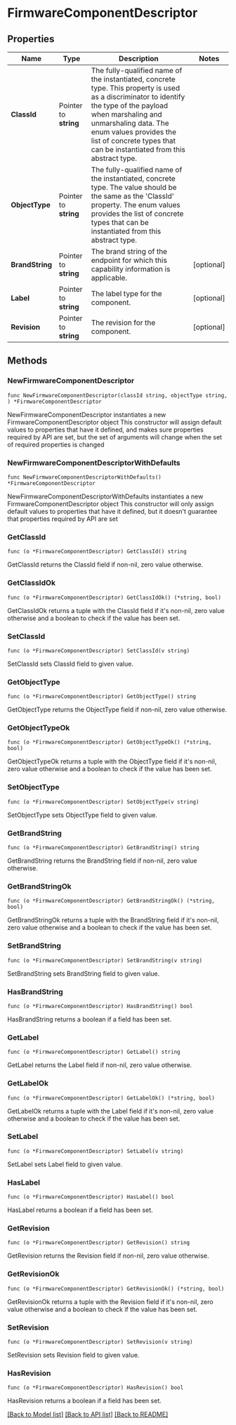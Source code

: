 # FirmwareComponentDescriptor

## Properties

Name | Type | Description | Notes
------------ | ------------- | ------------- | -------------
**ClassId** | Pointer to **string** | The fully-qualified name of the instantiated, concrete type. This property is used as a discriminator to identify the type of the payload when marshaling and unmarshaling data. The enum values provides the list of concrete types that can be instantiated from this abstract type. | 
**ObjectType** | Pointer to **string** | The fully-qualified name of the instantiated, concrete type. The value should be the same as the &#39;ClassId&#39; property. The enum values provides the list of concrete types that can be instantiated from this abstract type. | 
**BrandString** | Pointer to **string** | The brand string of the endpoint for which this capability information is applicable. | [optional] 
**Label** | Pointer to **string** | The label type for the component. | [optional] 
**Revision** | Pointer to **string** | The revision for the component. | [optional] 

## Methods

### NewFirmwareComponentDescriptor

`func NewFirmwareComponentDescriptor(classId string, objectType string, ) *FirmwareComponentDescriptor`

NewFirmwareComponentDescriptor instantiates a new FirmwareComponentDescriptor object
This constructor will assign default values to properties that have it defined,
and makes sure properties required by API are set, but the set of arguments
will change when the set of required properties is changed

### NewFirmwareComponentDescriptorWithDefaults

`func NewFirmwareComponentDescriptorWithDefaults() *FirmwareComponentDescriptor`

NewFirmwareComponentDescriptorWithDefaults instantiates a new FirmwareComponentDescriptor object
This constructor will only assign default values to properties that have it defined,
but it doesn't guarantee that properties required by API are set

### GetClassId

`func (o *FirmwareComponentDescriptor) GetClassId() string`

GetClassId returns the ClassId field if non-nil, zero value otherwise.

### GetClassIdOk

`func (o *FirmwareComponentDescriptor) GetClassIdOk() (*string, bool)`

GetClassIdOk returns a tuple with the ClassId field if it's non-nil, zero value otherwise
and a boolean to check if the value has been set.

### SetClassId

`func (o *FirmwareComponentDescriptor) SetClassId(v string)`

SetClassId sets ClassId field to given value.


### GetObjectType

`func (o *FirmwareComponentDescriptor) GetObjectType() string`

GetObjectType returns the ObjectType field if non-nil, zero value otherwise.

### GetObjectTypeOk

`func (o *FirmwareComponentDescriptor) GetObjectTypeOk() (*string, bool)`

GetObjectTypeOk returns a tuple with the ObjectType field if it's non-nil, zero value otherwise
and a boolean to check if the value has been set.

### SetObjectType

`func (o *FirmwareComponentDescriptor) SetObjectType(v string)`

SetObjectType sets ObjectType field to given value.


### GetBrandString

`func (o *FirmwareComponentDescriptor) GetBrandString() string`

GetBrandString returns the BrandString field if non-nil, zero value otherwise.

### GetBrandStringOk

`func (o *FirmwareComponentDescriptor) GetBrandStringOk() (*string, bool)`

GetBrandStringOk returns a tuple with the BrandString field if it's non-nil, zero value otherwise
and a boolean to check if the value has been set.

### SetBrandString

`func (o *FirmwareComponentDescriptor) SetBrandString(v string)`

SetBrandString sets BrandString field to given value.

### HasBrandString

`func (o *FirmwareComponentDescriptor) HasBrandString() bool`

HasBrandString returns a boolean if a field has been set.

### GetLabel

`func (o *FirmwareComponentDescriptor) GetLabel() string`

GetLabel returns the Label field if non-nil, zero value otherwise.

### GetLabelOk

`func (o *FirmwareComponentDescriptor) GetLabelOk() (*string, bool)`

GetLabelOk returns a tuple with the Label field if it's non-nil, zero value otherwise
and a boolean to check if the value has been set.

### SetLabel

`func (o *FirmwareComponentDescriptor) SetLabel(v string)`

SetLabel sets Label field to given value.

### HasLabel

`func (o *FirmwareComponentDescriptor) HasLabel() bool`

HasLabel returns a boolean if a field has been set.

### GetRevision

`func (o *FirmwareComponentDescriptor) GetRevision() string`

GetRevision returns the Revision field if non-nil, zero value otherwise.

### GetRevisionOk

`func (o *FirmwareComponentDescriptor) GetRevisionOk() (*string, bool)`

GetRevisionOk returns a tuple with the Revision field if it's non-nil, zero value otherwise
and a boolean to check if the value has been set.

### SetRevision

`func (o *FirmwareComponentDescriptor) SetRevision(v string)`

SetRevision sets Revision field to given value.

### HasRevision

`func (o *FirmwareComponentDescriptor) HasRevision() bool`

HasRevision returns a boolean if a field has been set.


[[Back to Model list]](../README.md#documentation-for-models) [[Back to API list]](../README.md#documentation-for-api-endpoints) [[Back to README]](../README.md)


